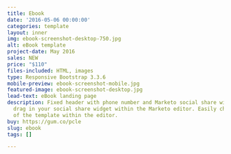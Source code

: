 ```yaml
---
title: Ebook
date: '2016-05-06 00:00:00'
categories: template
layout: inner
img: ebook-screenshot-desktop-750.jpg
alt: eBook template
project-date: May 2016
sales: NEW
price: "$110"
files-included: HTML, images
type: Responsive Bootstrap 3.3.6
mobile-preview: ebook-screenshot-mobile.jpg
featured-image: ebook-screenshot-desktop.jpg
lead-text: eBook landing page
description: Fixed header with phone number and Marketo social share widget. Just
  drag in your social share widget within the Marketo editor. Easily change the colors
  of the template within the editor.
buy: https://gum.co/pcle
slug: ebook
tags: []

---
```

